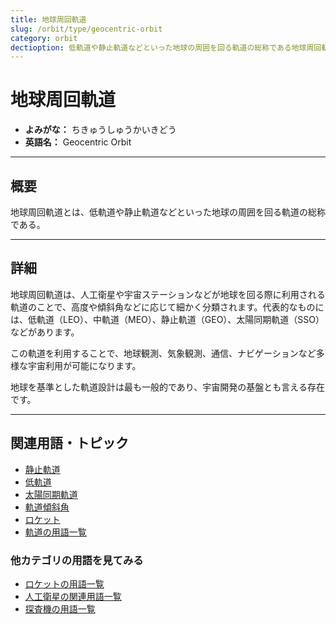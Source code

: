 ```yaml
---
title: 地球周回軌道
slug: /orbit/type/geocentric-orbit
category: orbit
dectioption: 低軌道や静止軌道などといった地球の周囲を回る軌道の総称である地球周回軌道の意味・定義・内容について解説します．
---
```


# 地球周回軌道

- **よみがな：** ちきゅうしゅうかいきどう  
- **英語名：** Geocentric Orbit  

---

## 概要

地球周回軌道とは、低軌道や静止軌道などといった地球の周囲を回る軌道の総称である。

---

## 詳細

地球周回軌道は、人工衛星や宇宙ステーションなどが地球を回る際に利用される軌道のことで、高度や傾斜角などに応じて細かく分類されます。代表的なものには、低軌道（LEO）、中軌道（MEO）、静止軌道（GEO）、太陽同期軌道（SSO）などがあります。

この軌道を利用することで、地球観測、気象観測、通信、ナビゲーションなど多様な宇宙利用が可能になります。

地球を基準とした軌道設計は最も一般的であり、宇宙開発の基盤とも言える存在です。

---

## 関連用語・トピック

- [静止軌道](/docs/orbit/type/geostationary-orbit)
- [低軌道](/docs/orbit/type/low-earth-orbit)
- [太陽同期軌道](/docs/orbit/type/sun-synchronous-orbit)
- [軌道傾斜角](/docs/orbit/mechanics/inclination)
- [ロケット](/docs/rocket/rocket)
- [軌道の用語一覧](/docs/category/orbit)

### 他カテゴリの用語を見てみる
- [ロケットの用語一覧](/docs/category/rocket)
- [人工衛星の関連用語一覧](/docs/category/satellite)
- [探査機の用語一覧](/docs/category/explorer)
